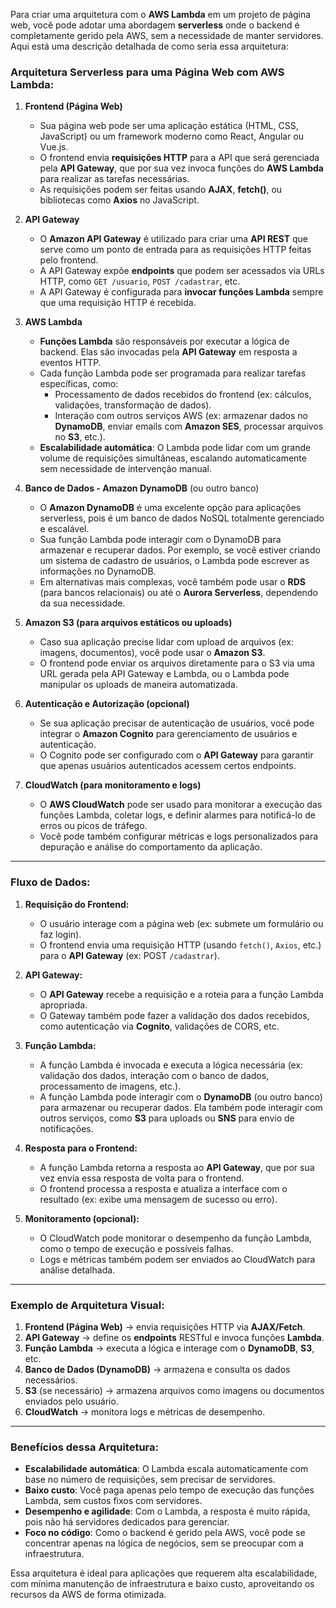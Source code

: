 Para criar uma arquitetura com o **AWS Lambda** em um projeto de página web, você pode adotar uma abordagem **serverless** onde o backend é completamente gerido pela AWS, sem a necessidade de manter servidores. Aqui está uma descrição detalhada de como seria essa arquitetura:

### Arquitetura Serverless para uma Página Web com AWS Lambda:

1. **Frontend (Página Web)**
   - Sua página web pode ser uma aplicação estática (HTML, CSS, JavaScript) ou um framework moderno como React, Angular ou Vue.js.
   - O frontend envia **requisições HTTP** para a API que será gerenciada pela **API Gateway**, que por sua vez invoca funções do **AWS Lambda** para realizar as tarefas necessárias.
   - As requisições podem ser feitas usando **AJAX**, **fetch()**, ou bibliotecas como **Axios** no JavaScript.

2. **API Gateway**
   - O **Amazon API Gateway** é utilizado para criar uma **API REST** que serve como um ponto de entrada para as requisições HTTP feitas pelo frontend.
   - A API Gateway expõe **endpoints** que podem ser acessados via URLs HTTP, como `GET /usuario`, `POST /cadastrar`, etc.
   - A API Gateway é configurada para **invocar funções Lambda** sempre que uma requisição HTTP é recebida.

3. **AWS Lambda**
   - **Funções Lambda** são responsáveis por executar a lógica de backend. Elas são invocadas pela **API Gateway** em resposta a eventos HTTP.
   - Cada função Lambda pode ser programada para realizar tarefas específicas, como:
     - Processamento de dados recebidos do frontend (ex: cálculos, validações, transformação de dados).
     - Interação com outros serviços AWS (ex: armazenar dados no **DynamoDB**, enviar emails com **Amazon SES**, processar arquivos no **S3**, etc.).
   - **Escalabilidade automática**: O Lambda pode lidar com um grande volume de requisições simultâneas, escalando automaticamente sem necessidade de intervenção manual.

4. **Banco de Dados - Amazon DynamoDB** (ou outro banco)
   - O **Amazon DynamoDB** é uma excelente opção para aplicações serverless, pois é um banco de dados NoSQL totalmente gerenciado e escalável.
   - Sua função Lambda pode interagir com o DynamoDB para armazenar e recuperar dados. Por exemplo, se você estiver criando um sistema de cadastro de usuários, o Lambda pode escrever as informações no DynamoDB.
   - Em alternativas mais complexas, você também pode usar o **RDS** (para bancos relacionais) ou até o **Aurora Serverless**, dependendo da sua necessidade.

5. **Amazon S3 (para arquivos estáticos ou uploads)**
   - Caso sua aplicação precise lidar com upload de arquivos (ex: imagens, documentos), você pode usar o **Amazon S3**.
   - O frontend pode enviar os arquivos diretamente para o S3 via uma URL gerada pela API Gateway e Lambda, ou o Lambda pode manipular os uploads de maneira automatizada.

6. **Autenticação e Autorização (opcional)**
   - Se sua aplicação precisar de autenticação de usuários, você pode integrar o **Amazon Cognito** para gerenciamento de usuários e autenticação.
   - O Cognito pode ser configurado com o **API Gateway** para garantir que apenas usuários autenticados acessem certos endpoints.

7. **CloudWatch (para monitoramento e logs)**
   - O **AWS CloudWatch** pode ser usado para monitorar a execução das funções Lambda, coletar logs, e definir alarmes para notificá-lo de erros ou picos de tráfego.
   - Você pode também configurar métricas e logs personalizados para depuração e análise do comportamento da aplicação.

---

### Fluxo de Dados:

1. **Requisição do Frontend:**
   - O usuário interage com a página web (ex: submete um formulário ou faz login).
   - O frontend envia uma requisição HTTP (usando `fetch()`, `Axios`, etc.) para o **API Gateway** (ex: POST `/cadastrar`).

2. **API Gateway:**
   - O **API Gateway** recebe a requisição e a roteia para a função Lambda apropriada.
   - O Gateway também pode fazer a validação dos dados recebidos, como autenticação via **Cognito**, validações de CORS, etc.

3. **Função Lambda:**
   - A função Lambda é invocada e executa a lógica necessária (ex: validação dos dados, interação com o banco de dados, processamento de imagens, etc.).
   - A função Lambda pode interagir com o **DynamoDB** (ou outro banco) para armazenar ou recuperar dados. Ela também pode interagir com outros serviços, como **S3** para uploads ou **SNS** para envio de notificações.

4. **Resposta para o Frontend:**
   - A função Lambda retorna a resposta ao **API Gateway**, que por sua vez envia essa resposta de volta para o frontend.
   - O frontend processa a resposta e atualiza a interface com o resultado (ex: exibe uma mensagem de sucesso ou erro).

5. **Monitoramento (opcional):**
   - O CloudWatch pode monitorar o desempenho da função Lambda, como o tempo de execução e possíveis falhas.
   - Logs e métricas também podem ser enviados ao CloudWatch para análise detalhada.

---

### Exemplo de Arquitetura Visual:

1. **Frontend (Página Web)** → envia requisições HTTP via **AJAX/Fetch**.
2. **API Gateway** → define os **endpoints** RESTful e invoca funções **Lambda**.
3. **Função Lambda** → executa a lógica e interage com o **DynamoDB**, **S3**, etc.
4. **Banco de Dados (DynamoDB)** → armazena e consulta os dados necessários.
5. **S3** (se necessário) → armazena arquivos como imagens ou documentos enviados pelo usuário.
6. **CloudWatch** → monitora logs e métricas de desempenho.

---

### Benefícios dessa Arquitetura:

- **Escalabilidade automática**: O Lambda escala automaticamente com base no número de requisições, sem precisar de servidores.
- **Baixo custo**: Você paga apenas pelo tempo de execução das funções Lambda, sem custos fixos com servidores.
- **Desempenho e agilidade**: Com o Lambda, a resposta é muito rápida, pois não há servidores dedicados para gerenciar.
- **Foco no código**: Como o backend é gerido pela AWS, você pode se concentrar apenas na lógica de negócios, sem se preocupar com a infraestrutura.

Essa arquitetura é ideal para aplicações que requerem alta escalabilidade, com mínima manutenção de infraestrutura e baixo custo, aproveitando os recursos da AWS de forma otimizada.